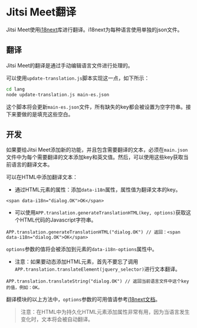 # Jitsi Meet翻译

Jitsi Meet使用[i18next](http://i18next.com)库进行翻译。i18next为每种语言使用单独的json文件。

## 翻译

Jitsi Meet的翻译是通过手动编辑语言文件进行处理的。

可以使用`update-translation.js`脚本实现这一点，如下所示：

```bash
cd lang
node update-translation.js main-es.json
```

这个脚本将会更新`main-es.json`文件，所有缺失的key都会被设置为空字符串。接下来要做的是填充这些空白。

## 开发

如果要给Jitsi Meet添加新的功能，并且包含需要翻译的文本，必须在`main.json`文件中为每个需要翻译的文本添加key和英文值。然后，可以使用这些key获取当前语言的翻译文本。

可以在HTML中添加翻译文本：

+ 通过HTML元素的属性：添加`data-i18n`属性，属性值为翻译文本的key。

```
<span data-i18n="dialog.OK">OK</span>
```

+ 可以使用`APP.translation.generateTranslationHTML(key, options)`获取这个HTML代码的Javascript字符串。

```
APP.translation.generateTranslationHTML("dialog.OK") // 返回：<span data-i18n="dialog.OK">OK</span>
```

`options`参数的值将会被添加到元素的`data-i18n-options`属性中。

+ 注意：如果要动态添加HTML元素，首先不要忘了调用`APP.translation.translateElement(jquery_selector)`进行文本翻译。

```
APP.translation.translateString("dialog.OK") // 返回当前语言文件中这个key的值，例如：OK。
```

翻译模块的以上方法中，`options`参数的可用值请参考[i18next文档](http://i18next.com/pages/doc_features)。

> 注意：在HTML中为持久化HTML元素添加属性非常有用，因为当语言发生变化时，文本将会被自动翻译。
